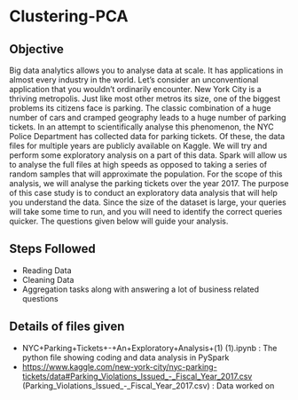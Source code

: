 # Clustering-PCA
## Objective
Big data analytics allows you to analyse data at scale. It has applications in almost every industry in the world. Let’s consider an unconventional application that you wouldn’t ordinarily encounter.
New York City is a thriving metropolis. Just like most other metros its size, one of the biggest problems its citizens face is parking. The classic combination of a huge number of cars and cramped geography leads to a huge number of parking tickets.
In an attempt to scientifically analyse this phenomenon, the NYC Police Department has collected data for parking tickets. Of these, the data files for multiple years are publicly available on Kaggle. We will try and perform some exploratory analysis on a part of this data. Spark will allow us to analyse the full files at high speeds as opposed to taking a series of random samples that will approximate the population. For the scope of this analysis, we will analyse the parking tickets over the year 2017. The purpose of this case study is to conduct an exploratory data analysis that will help you understand the data. Since the size of the dataset is large, your queries will take some time to run, and you will need to identify the correct queries quicker. The questions given below will guide your analysis.
## Steps Followed
- Reading Data
- Cleaning Data
- Aggregation tasks along with answering a lot of business related questions
## Details of files given
- NYC+Parking+Tickets+-+An+Exploratory+Analysis+(1) (1).ipynb : The python file showing coding and data analysis in PySpark
- https://www.kaggle.com/new-york-city/nyc-parking-tickets/data#Parking_Violations_Issued_-_Fiscal_Year_2017.csv (Parking_Violations_Issued_-_Fiscal_Year_2017.csv) : Data worked on
